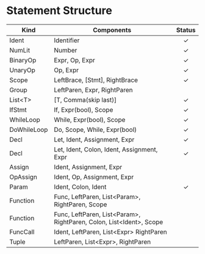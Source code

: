 # Statement Structure
| Kind | Components | Status |
| - | - | :-: |
| Ident | Identifier | ✓ |
| NumLit | Number | ✓ |
| BinaryOp | Expr, Op, Expr | ✓ |
| UnaryOp | Op, Expr | ✓ |
| Scope | LeftBrace, [Stmt], RightBrace | ✓ |
| Group | LeftParen, Expr, RightParen |
| List&lt;T&gt; | [T, Comma(skip last)] | ✓ |
| IfStmt | If, Expr(bool), Scope | ✓ |
| WhileLoop | While, Expr(bool), Scope | ✓ |
| DoWhileLoop | Do, Scope, While, Expr(bool) | ✓ |
| Decl | Let, Ident, Assignment, Expr | ✓ |
| Decl | Let, Ident, Colon, Ident, Assignment, Expr | ✓ |
| Assign | Ident, Assignment, Expr |
| OpAssign | Ident, Op, Assignment, Expr |
| Param | Ident, Colon, Ident | ✓ |
| Function | Func, LeftParen, List&lt;Param&gt;, RightParen, Scope | 
| Function | Func, LeftParen, List&lt;Param&gt;, RightParen, Colon, List&lt;Ident&gt;, Scope |
| FuncCall | Ident, LeftParen, List&lt;Expr&gt; RightParen | 
| Tuple | LeftParen, List&lt;Expr&gt;, RightParen |
